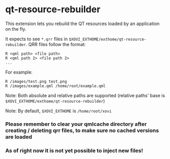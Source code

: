 # qt-resource-rebuilder

This extension lets you rebuild the QT resources loaded by an application on the fly.

It expects to see `*.qrr` files in `$XOVI_EXTHOME/exthome/qt-resource-rebuilder`.
QRR files follow the format:

```
R <qml path> <file path>
R <qml path 2> <file path 2>
...
```

For example:
```
R /images/test.png test.png
R /images/example.qml /home/root/example.qml
```

Note: Both absolute and relative paths are supported (relative paths' base is `$XOVI_EXTHOME/exthome/qt-resource-rebuilder`)

Note: By default, `$XOVI_EXTHOME` is `/home/root/xovi`

### Please remember to clear your qmlcache directory after creating / deleting qrr files, to make sure no cached versions are loaded

### As of right now it is not yet possible to inject new files!
